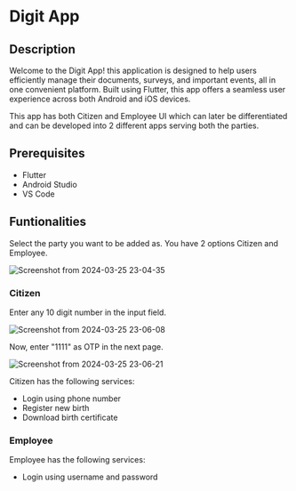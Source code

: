 <h1>Digit App</h1>

<h2>Description</h2>

<p>Welcome to the Digit App! this application is designed to help users efficiently manage their documents, surveys, and important events, all in one convenient platform. Built using Flutter, this app offers a seamless user experience across both Android and iOS devices.</p>

<p>This app has both Citizen and Employee UI which can later be differentiated and can be developed into 2 different apps serving both the parties.</p>

<h2>Prerequisites</h2>

<ul>
  <li>Flutter</li>
  <li>Android Studio</li>
  <li>VS Code</li>
</ul>

<h2>Funtionalities</h2>

<p>Select the party you want to be added as. You have 2 options Citizen and Employee.</p>

![Screenshot from 2024-03-25 23-04-35](https://github.com/Beserker-356/Digit_app/assets/141203631/76505459-8725-40b5-96e3-3a1715759dfb)


<h3>Citizen</h3>

<p>Enter any 10 digit number in the input field.</p>

![Screenshot from 2024-03-25 23-06-08](https://github.com/Beserker-356/Digit_app/assets/141203631/144f18fd-1abc-4893-8073-ee52e5a2ee64)

<p>Now, enter "1111" as OTP in the next page.</p>

![Screenshot from 2024-03-25 23-06-21](https://github.com/Beserker-356/Digit_app/assets/141203631/6f37ff39-93e1-4768-8a11-b605c1a7df94)


<p>Citizen has the following services:</p> 
<ul>
  <li>Login using phone number</li>
  <li>Register new birth</li>
  <li>Download birth certificate</li>
</ul>

<h3>Employee</h3>

<p>Employee has the following services:</p> 
<ul>
  <li>Login using username and password</li>
</ul>
